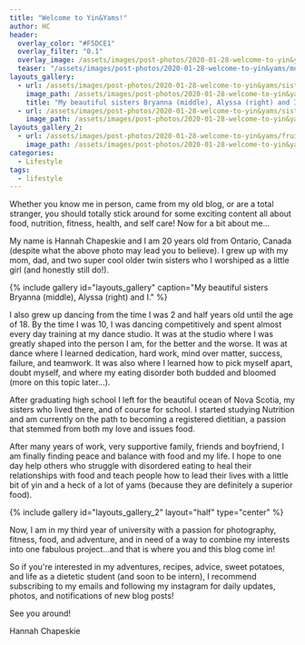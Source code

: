 ```yaml
---
title: "Welcome to Yin&Yams!"
author: HC
header:
  overlay_color: "#F5DCE1"
  overlay_filter: "0.1"
  overlay_image: /assets/images/post-photos/2020-01-28-welcome-to-yin&yams/mountain top.png
  teaser: "/assets/images/post-photos/2020-01-28-welcome-to-yin&yams/mountain top.png"
layouts_gallery:
  - url: /assets/images/post-photos/2020-01-28-welcome-to-yin&yams/sisters.png
    image_path: /assets/images/post-photos/2020-01-28-welcome-to-yin&yams/sisters.png
    title: "My beautiful sisters Bryanna (middle), Alyssa (right) and I."
  - url: /assets/images/post-photos/2020-01-28-welcome-to-yin&yams/sisters 2.png
    image_path: /assets/images/post-photos/2020-01-28-welcome-to-yin&yams/sisters 2.png
layouts_gallery_2:
  - url: /assets/images/post-photos/2020-01-28-welcome-to-yin&yams/fruit and muffin plate.png
    image_path: /assets/images/post-photos/2020-01-28-welcome-to-yin&yams/fruit and muffin plate small.png
categories:
  - Lifestyle
tags:
  - lifestyle
---
```


Whether you know me in person, came from my old blog, or are a total stranger, you should totally stick around for some exciting content all about food, nutrition, fitness, health, and self care! Now for a bit about me...

My name is Hannah Chapeskie and I am 20 years old from Ontario, Canada (despite what the above photo may lead you to believe). I grew up with my mom, dad, and two super cool older twin sisters who I worshiped as a little girl (and honestly still do!). 

{% include gallery id="layouts_gallery" caption="My beautiful sisters Bryanna (middle), Alyssa (right) and I." %}

I also grew up dancing from the time I was 2 and half years old until the age of 18. By the time I was 10, I was dancing competitively and spent almost every day training at my dance studio. It was at the studio where I was greatly shaped into the person I am, for the better and the worse. It was at dance where I learned dedication, hard work, mind over matter, success, failure, and teamwork. It was also where I learned how to pick myself apart, doubt myself, and where my eating disorder both budded and bloomed (more on this topic later...). 

After graduating high school I left for the beautiful ocean of Nova Scotia, my sisters who lived there, and of course for school. I started studying Nutrition and am currently on the path to becoming a registered dietitian, a passion that stemmed from both my love and issues food. 

After many years of work, very supportive family, friends and boyfriend, I am finally finding peace and balance with food and my life. I hope to one day help others who struggle with disordered eating to heal their relationships with food and teach people how to lead their lives with a little bit of yin and a heck of a lot of yams (because they are definitely a superior food).

{% include gallery id="layouts_gallery_2" layout="half" type="center" %}

Now, I am in my third year of university with a passion for photography, fitness, food, and adventure, and in need of a way to combine my interests into one fabulous project...and that is where you and this blog come in! 

So if you're interested in my adventures, recipes, advice, sweet potatoes, and life as a dietetic student (and soon to be intern), I recommend subscribing to my emails and following my instagram for daily updates, photos, and notifications of new blog posts!

See you around!


Hannah Chapeskie 





